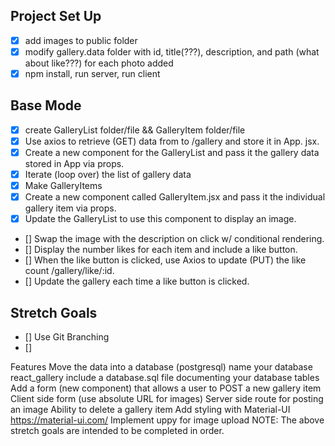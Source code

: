 ## Project Set Up
- [x] add images to public folder
- [x] modify gallery.data folder with id, title(???), description, and path
     (what about like???) for each photo added
- [x] npm install, run server, run client

## Base Mode
- [x] create GalleryList folder/file && GalleryItem folder/file
- [x] Use axios to retrieve (GET) data from to /gallery and store it in App.
        jsx.
- [x] Create a new component for the GalleryList and pass it the gallery
     data stored in App via props.
- [x] Iterate (loop over) the list of gallery data
- [x] Make GalleryItems
- [x] Create a new component called GalleryItem.jsx and pass it the
     individual gallery item via props.
- [x] Update the GalleryList to use this component to display an image.
- [] Swap the image with the description on click w/ conditional rendering.
- [] Display the number likes for each item and include a like button.
- [] When the like button is clicked, use Axios to update (PUT) the like
     count /gallery/like/:id.
- [] Update the gallery each time a like button is clicked.

## Stretch Goals
- [] Use Git Branching
- []

Features
Move the data into a database (postgresql)
name your database react_gallery
include a database.sql file documenting your database tables
Add a form (new component) that allows a user to POST a new gallery item
Client side form (use absolute URL for images)
Server side route for posting an image
Ability to delete a gallery item
Add styling with Material-UI https://material-ui.com/
Implement uppy for image upload
NOTE: The above stretch goals are intended to be completed in order.